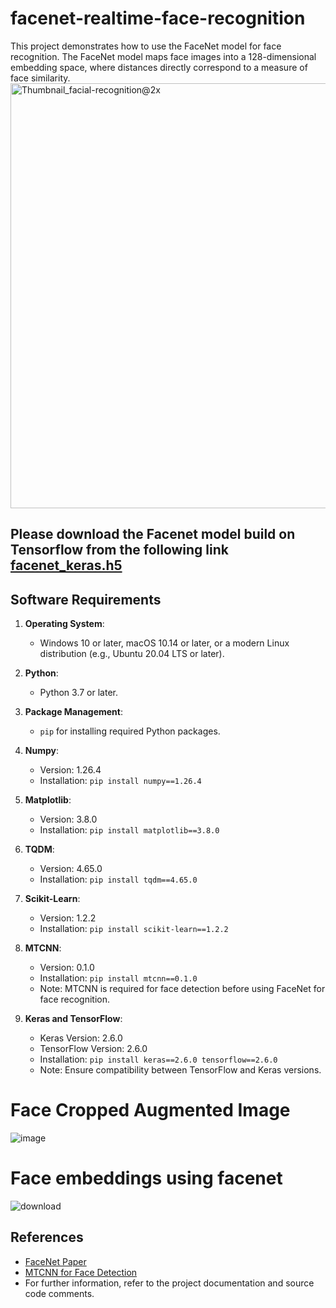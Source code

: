 # facenet-realtime-face-recognition
This project demonstrates how to use the FaceNet model for face recognition. The FaceNet model maps face images into a 128-dimensional embedding space, where distances directly correspond to a measure of face similarity.
<img width="680" alt="Thumbnail_facial-recognition@2x" src="https://github.com/wshuv-o/facenet-realtime-face-recognition/assets/100506316/82eaa575-ef43-4cd3-b8d9-241ec505f13e">

## Please download the Facenet model build on Tensorflow from the following link [facenet_keras.h5]([https://arxiv.org/abs/1503.03832](https://www.kaggle.com/datasets/rmamun/kerasfaceneth5))
## Software Requirements 
1. **Operating System**:
   - Windows 10 or later, macOS 10.14 or later, or a modern Linux distribution (e.g., Ubuntu 20.04 LTS or later).

2. **Python**:
   - Python 3.7 or later.

3. **Package Management**:
   - `pip` for installing required Python packages.

4. **Numpy**:
   - Version: 1.26.4
   - Installation: `pip install numpy==1.26.4`

5. **Matplotlib**:
   - Version: 3.8.0
   - Installation: `pip install matplotlib==3.8.0`

6. **TQDM**:
   - Version: 4.65.0
   - Installation: `pip install tqdm==4.65.0`

7. **Scikit-Learn**:
   - Version: 1.2.2
   - Installation: `pip install scikit-learn==1.2.2`

8. **MTCNN**:
   - Version: 0.1.0
   - Installation: `pip install mtcnn==0.1.0`
   - Note: MTCNN is required for face detection before using FaceNet for face recognition.

9. **Keras and TensorFlow**:
   - Keras Version: 2.6.0
   - TensorFlow Version: 2.6.0
   - Installation: `pip install keras==2.6.0 tensorflow==2.6.0`
   - Note: Ensure compatibility between TensorFlow and Keras versions.

# Face Cropped Augmented Image
![image](https://github.com/wshuv-o/facenet-realtime-face-recognition/assets/100506316/1a6cb7a1-d28b-4269-a10a-616e905235ec)

# Face embeddings using facenet

![download](https://github.com/wshuv-o/facenet-realtime-face-recognition/assets/100506316/c2ef8a22-1f7b-4e6e-9d0d-60294e522aa3)

## References
- [FaceNet Paper](https://arxiv.org/abs/1503.03832)
- [MTCNN for Face Detection](https://github.com/ipazc/mtcnn)
- For further information, refer to the project documentation and source code comments.
